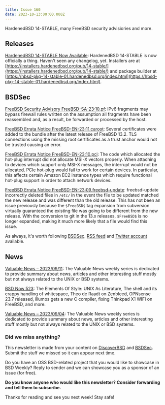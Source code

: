 ```yaml
---
title: Issue 160
date: 2023-10-13:00:00.000Z
---
```


HardenedBSD 14-STABLE, many FreeBSD security advisiories and more. 

<!-- more -->

## Releases

[HardenedBSD 14-STABLE Now Available](https://hardenedbsd.org/article/shawn-webb/2023-09-11/hardenedbsd-14-stable-now-available?utm_source=bsdweekly): HardenedBSD 14-STABLE is now officially a thing. Haven't seen any changelog, yet. Installers are at [https://installers.hardenedbsd.org/pub/14-stable/](https://installers.hardenedbsd.org/pub/14-stable/) and package builder at [https://hbsd-pkg-14-stable-01.hardenedbsd.org/index.html](https://hbsd-pkg-14-stable-01.hardenedbsd.org/index.html).

## BSDSec

[FreeBSD Security Advisory FreeBSD-SA-23:10.pf](https://bsdsec.net/articles/freebsd-security-advisory-freebsd-sa-23-10-pf?utm_source=bsdweekly): IPv6 fragments may bypass firewall rules written on the assumption all fragments have been reassembled and, as a result, be forwarded or processed by the host.

[FreeBSD Errata Notice FreeBSD-EN-23:11.caroot](https://bsdsec.net/articles/freebsd-errata-notice-freebsd-en-23-11-caroot?utm_source=bsdweekly): Several certificates were added to the bundle after the latest release of FreeBSD 13.2. TLS connections using the missing root certificates as a trust anchor would not be trusted causing an error.

[FreeBSD Errata Notice FreeBSD-EN-23:10.pci](https://bsdsec.net/articles/freebsd-errata-notice-freebsd-en-23-10-pci?utm_source=bsdweekly): The code which allocated the hot-plug interrupt did not allocate MSI-X vectors properly. When attaching to devices which support only MSI-X messages, the interrupt would not be allocated. PCIe hot-plug would fail to work for certain devices. In particular, this affects certain Amazon EC2 instance types which require functional hot-plug support in order to attach network devices.

[FreeBSD Errata Notice FreeBSD-EN-23:09.freebsd-update](https://bsdsec.net/articles/freebsd-errata-notice-freebsd-en-23-09-freebsd-update?utm_source=bsdweekly): freebsd-update incorrectly deleted files in `/etc/` in the event the file to be updated matched the new release and was different than the old release. This has not been an issue previously because the `$FreeBSD$` tag expansion from subversion virtually guaranteed the existing file was going to be different from the new release. With the conversion to git in the 13.x releases, `$FreeBSD$` is no longer expanded, making it much more likely that a file would find this issue.

As always, it's worth following [BSDSec](https://bsdsec.net). [RSS feed](https://bsdsec.net/articles.atom) and [Twitter account](https://twitter.com/bsdsec) available.

## News

[Valuable News – 2023/09/11](https://vermaden.wordpress.com/2023/09/11/valuable-news-2023-09-11/?utm_source=bsdweekly): The Valuable News weekly series is dedicated to provide summary about news, articles and other interesting stuff mostly but not always related to the UNIX or BSD systems.

[BSD Now 523](https://www.bsdnow.tv/523?utm_source=bsdweekly): The Elements Of Style: UNIX As Literature, The shell and its crappy handling of whitespace, Theo de Raadt on Zenbleed, OPNsense 23.7 released, illumos gets a new C compiler, fixing Thinkpad X1 WIFI on FreeBSD, and more.

[Valuable News – 2023/09/04](https://vermaden.wordpress.com/2023/09/04/valuable-news-2023-09-04/?utm_source=bsdweekly): The Valuable News weekly series is dedicated to provide summary about news, articles and other interesting stuff mostly but not always related to the UNIX or BSD systems.

### Did we miss anything?

This newsletter is made from your content on [DiscoverBSD](https://discoverbsd.com) and [BSDSec](https://bsdsec.net). Submit the stuff we missed so it can appear next time.

Do you have an OSS BSD-related project that you would like to showcase in BSD Weekly? Reply to sender and we can showcase you as a sponsor of an issue (for free).

**Do you know anyone who would like this newsletter? Consider forwarding and tell them to subscribe.**

Thanks for reading and see you next week! Stay safe!